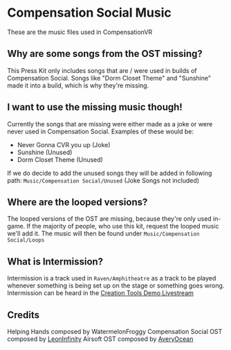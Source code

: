 # Compensation Social Music
These are the music files used in CompensationVR

## Why are some songs from the OST missing?
This Press Kit only includes songs that are / were used in builds of Compensation Social.
Songs like "Dorm Closet Theme" and "Sunshine" made it into a build, which is why they're missing.

## I want to use the missing music though!
Currently the songs that are missing were either made as a joke or were never used in Compensation Social.
Examples of these would be:
- Never Gonna CVR you up (Joke)
- Sunshine (Unused)
- Dorm Closet Theme (Unused)

If we do decide to add the unused songs they will be added in following path: ``Music/Compensation Social/Unused`` (Joke Songs not included)

## Where are the looped versions?
The looped versions of the OST are missing, because they're only used in-game.
If the majority of people, who use this kit, request the looped music we'll add it.
The music will then be found under ``Music/Compensation Social/Loops``

## What is Intermission?
Intermission is a track used in ``Raven/Amphitheatre`` as a track to be played whenever something is being set up on the stage or something goes wrong.
Intermission can be heard in the [Creation Tools Demo Livestream](https://youtu.be/1ybrixAR3-0?t=2433)


## Credits
Helping Hands composed by WatermelonFroggy
Compensation Social OST composed by [LeonInfinity](https://github.com/LeonToGamer)
Airsoft OST composed by [AveryOcean](https://github.com/AveryOcean)